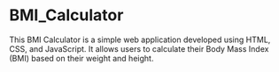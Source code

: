 # BMI_Calculator
This BMI Calculator is a simple web application developed using HTML, CSS, and JavaScript. It allows users to calculate their Body Mass Index (BMI) based on their weight and height.
